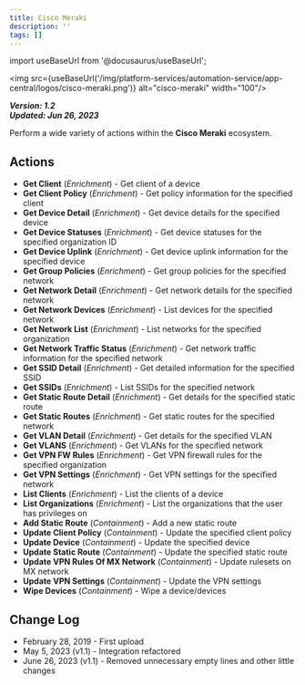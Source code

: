 ```yaml
---
title: Cisco Meraki
description: ''
tags: []
---
```

import useBaseUrl from '@docusaurus/useBaseUrl';

<img src={useBaseUrl('/img/platform-services/automation-service/app-central/logos/cisco-meraki.png')} alt="cisco-meraki" width="100"/>

***Version: 1.2  
Updated: Jun 26, 2023***

 Perform a wide variety of actions within the **Cisco Meraki** ecosystem.

## Actions

* **Get Client** (*Enrichment*) - Get client of a device
* **Get Client Policy** (*Enrichment*) - Get policy information for the specified client
* **Get Device Detail** (*Enrichment*) - Get device details for the specified device
* **Get Device Statuses** (*Enrichment*) - Get device statuses for the specified organization ID
* **Get Device Uplink** (*Enrichment*) - Get device uplink information for the specified device
* **Get Group Policies** (*Enrichment*) - Get group policies for the specified network
* **Get Network Detail** (*Enrichment*) - Get network details for the specified network
* **Get Network Devices** (*Enrichment*) - List devices for the specified network
* **Get Network List** (*Enrichment*) - List networks for the specified organization
* **Get Network Traffic Status** (*Enrichment*) - Get network traffic information for the specified network
* **Get SSID Detail** (*Enrichment*) - Get detailed information for the specified SSID
* **Get SSIDs** (*Enrichment*) - List SSIDs for the specified network
* **Get Static Route Detail** (*Enrichment*) - Get details for the specified static route
* **Get Static Routes** (*Enrichment*) - Get static routes for the specified network
* **Get VLAN Detail** (*Enrichment*) - Get details for the specified VLAN
* **Get VLANS** (*Enrichment*) - Get VLANs for the specified network
* **Get VPN FW Rules** (*Enrichment*) - Get VPN firewall rules for the specified organization
* **Get VPN Settings** (*Enrichment*) - Get VPN settings for the specified network
* **List Clients** (*Enrichment*) - List the clients of a device
* **List Organizations** (*Enrichment*) - List the organizations that the user has privileges on
* **Add Static Route** (*Containment*) - Add a new static route
* **Update Client Policy** (*Containment*) - Update the specified client policy
* **Update Device** (*Containment*) - Update the specified device
* **Update Static Route** (*Containment*) - Update the specified static route
* **Update VPN Rules Of MX Network** (*Containment*) - Update rulesets on MX network
* **Update VPN Settings** (*Containment*) - Update the VPN settings
* **Wipe Devices** (*Containment*) - Wipe a device/devices

## Change Log

* February 28, 2019 - First upload
* May 5, 2023 (v1.1) - Integration refactored
* June 26, 2023 (v1.1) - Removed unnecessary empty lines and other little changes
